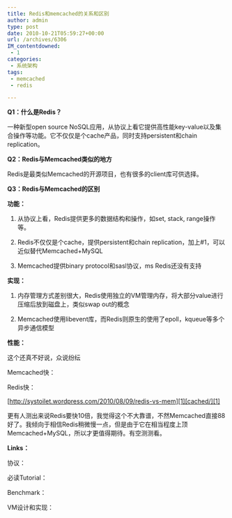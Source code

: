 ```yaml
---
title: Redis和memcached的关系和区别
author: admin
type: post
date: 2010-10-21T05:59:27+00:00
url: /archives/6306
IM_contentdowned:
 - 1
categories:
 - 系统架构
tags:
 - memcached
 - redis

---
```

**Q1：什么是Redis？**

一种新型open source NoSQL应用，从协议上看它提供高性能key-value以及集合操作等功能。它不仅仅是个cache产品，同时支持persistent和chain replication。

**Q2：Redis与Memcached类似的地方**

Redis是最类似Memcached的开源项目，也有很多的client库可供选择。

**Q3：Redis与Memcached的区别**

**功能：**

1. 从协议上看，Redis提供更多的数据结构和操作，如set, stack, range操作等。

2. Redis不仅仅是个cache，提供persistent和chain replication，加上#1，可以近似替代Memcached+MySQL

3. Memcached提供binary protocol和sasl协议，ms Redis还没有支持

**实现：**

1. 内存管理方式差别很大，Redis使用独立的VM管理内存，将大部分value进行压缩后放到磁盘上，类似swap out的概念

2. Memcached使用libevent库，而Redis则原生的使用了epoll，kqueue等多个异步通信模型

**性能：**

这个还真不好说，众说纷纭

Memcached快：

Redis快：

[http://systoilet.wordpress.com/2010/08/09/redis-vs-mem][1][cached/][1]

更有人测出来说Redis要快10倍，我觉得这个不大靠谱，不然Memcached直接88好了。我倾向于相信Redis稍微慢一点，但是由于它在相当程度上顶Memcached+MySQL，所以才更值得期待。有空测测看。

**Links：**

协议：

必读Tutorial：

Benchmark：

VM设计和实现：

 [1]: http://systoilet.wordpress.com/2010/08/09/redis-vs-memcached/